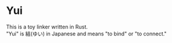 # Yui
This is a toy linker written in Rust.  
"Yui" is 結(ゆい) in Japanese and means "to bind" or "to connect."
